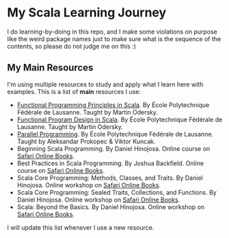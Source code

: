 # My Scala Learning Journey
I do learning-by-doing in this repo, and I make some violations on purpose like the weird package names just to make sure what is the sequence of the contents, so please do not judge me on this :)

## My Main Resources
I'm using multiple resources to study and apply what I learn here with examples. This is a list of **main** resources I use:
* [Functional Programming Principles in Scala](https://www.coursera.org/learn/progfun1/). By École Polytechnique Fédérale de Lausanne. Taught by Martin Odersky.
* [Functional Program Design in Scala](https://www.coursera.org/learn/progfun2/). By École Polytechnique Fédérale de Lausanne. Taught by Martin Odersky.
* [Parallel Programming](https://www.coursera.org/learn/parprog1/). By École Polytechnique Fédérale de Lausanne. Taught by Aleksandar Prokopec & Viktor Kuncak.
* Beginning Scala Programming. By Daniel Hinojosa. Online course on [Safari Online Books](https://www.safaribooksonline.com/home/).
* Best Practices in Scala Programming. By Joshua Backfield. Online course on [Safari Online Books](https://www.safaribooksonline.com/home/).
* Scala Core Programming: Methods, Classes, and Traits. By Daniel Hinojosa. Online workshop on [Safari Online Books](https://www.safaribooksonline.com/home/).
* Scala Core Programming: Sealed Traits, Collections, and Functions. By  Daniel Hinojosa. Online workshop on [Safari Online Books](https://www.safaribooksonline.com/home/).
* Scala: Beyond the Basics. By  Daniel Hinojosa. Online workshop on [Safari Online Books](https://www.safaribooksonline.com/home/).

I will update this list whenever I use a new resource.